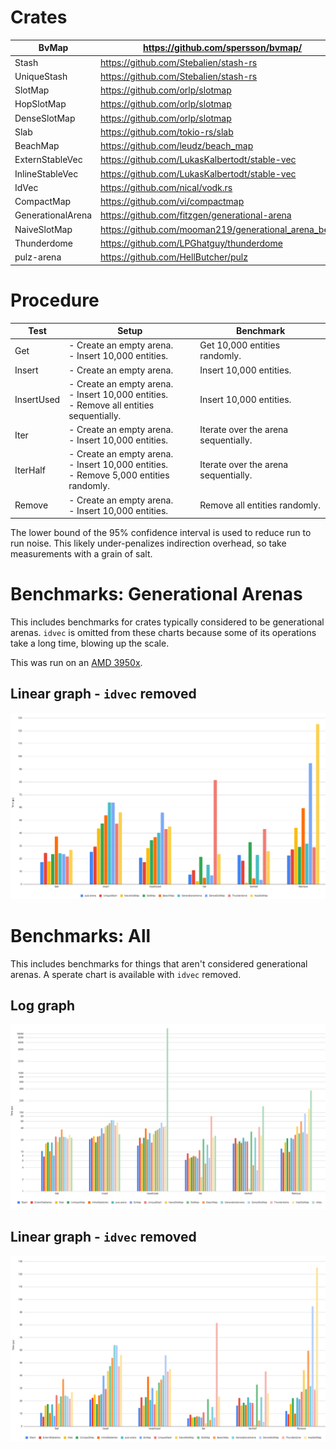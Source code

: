 # Crates
| BvMap             | https://github.com/spersson/bvmap/                    |
|-------------------|-------------------------------------------------------|
| Stash             | https://github.com/Stebalien/stash-rs                 |
| UniqueStash       | https://github.com/Stebalien/stash-rs                 |
| SlotMap           | https://github.com/orlp/slotmap                       |
| HopSlotMap        | https://github.com/orlp/slotmap                       |
| DenseSlotMap      | https://github.com/orlp/slotmap                       |
| Slab              | https://github.com/tokio-rs/slab                      |
| BeachMap          | https://github.com/leudz/beach_map                    |
| ExternStableVec   | https://github.com/LukasKalbertodt/stable-vec         |
| InlineStableVec   | https://github.com/LukasKalbertodt/stable-vec         |
| IdVec             | https://github.com/nical/vodk.rs                      |
| CompactMap        | https://github.com/vi/compactmap                      |
| GenerationalArena | https://github.com/fitzgen/generational-arena         |
| NaiveSlotMap      | https://github.com/mooman219/generational_arena_bench |
| Thunderdome       | https://github.com/LPGhatguy/thunderdome              |
| pulz-arena        | https://github.com/HellButcher/pulz                   |

# Procedure
  
| Test       | Setup                                                                                        | Benchmark                            |
|------------|----------------------------------------------------------------------------------------------|--------------------------------------|
| Get        | - Create an empty arena.<br>- Insert 10,000 entities.                                        | Get 10,000 entities randomly.        |
| Insert     | - Create an empty arena.                                                                     | Insert 10,000 entities.              |
| InsertUsed | - Create an empty arena.<br>- Insert 10,000 entities.<br>- Remove all entities sequentially. | Insert 10,000 entities.              |
| Iter       | - Create an empty arena.<br>- Insert 10,000 entities.                                        | Iterate over the arena sequentially. |
| IterHalf   | - Create an empty arena.<br>- Insert 10,000 entities.<br>- Remove 5,000 entities randomly.   | Iterate over the arena sequentially. |
| Remove     | - Create an empty arena.<br>- Insert 10,000 entities.                                        | Remove all entities randomly.        |

The lower bound of the 95% confidence interval is used to reduce run to run noise. This likely under-penalizes indirection overhead, so take measurements with a grain of salt.  

# Benchmarks: Generational Arenas
This includes benchmarks for crates typically considered to be generational arenas. `idvec` is
omitted from these charts because some of its operations take a long time, blowing up the scale.

This was run on an [AMD 3950x](https://www.amd.com/en/products/cpu/amd-ryzen-9-3950x).

## Linear graph - `idvec` removed
![](images/bench_gen_linear.png)

# Benchmarks: All
This includes benchmarks for things that aren't considered generational arenas. A sperate chart is
available with `idvec` removed.

## Log graph
![](images/bench_all_log.png)

## Linear graph - `idvec` removed
![](images/bench_all_linear.png)
